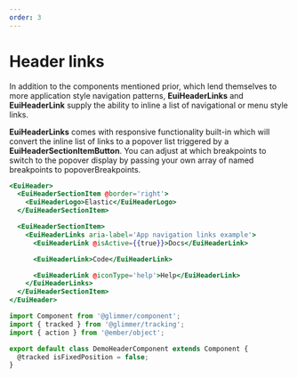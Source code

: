 ```yaml
---
order: 3
---
```


# Header links

<EuiText>
  <p>
    In addition to the components mentioned prior, which lend themselves to more application style navigation patterns, <strong>EuiHeaderLinks</strong> and <strong>EuiHeaderLink</strong> supply the ability to inline a list of navigational or menu style links.
  </p>
  <p>
    <strong>EuiHeaderLinks</strong> comes with responsive functionality built-in which will convert the inline list of links to a popover list triggered by a <strong>EuiHeaderSectionItemButton</strong>. You can adjust at which breakpoints to switch to the popover display by passing your own array of named breakpoints to <EuiCode>popoverBreakpoints</EuiCode>.
  </p>
</EuiText>

```hbs template
<EuiHeader>
  <EuiHeaderSectionItem @border='right'>
    <EuiHeaderLogo>Elastic</EuiHeaderLogo>
  </EuiHeaderSectionItem>

  <EuiHeaderSectionItem>
    <EuiHeaderLinks aria-label='App navigation links example'>
      <EuiHeaderLink @isActive={{true}}>Docs</EuiHeaderLink>

      <EuiHeaderLink>Code</EuiHeaderLink>

      <EuiHeaderLink @iconType='help'>Help</EuiHeaderLink>
    </EuiHeaderLinks>
  </EuiHeaderSectionItem>
</EuiHeader>
```

```js component
import Component from '@glimmer/component';
import { tracked } from '@glimmer/tracking';
import { action } from '@ember/object';

export default class DemoHeaderComponent extends Component {
  @tracked isFixedPosition = false;
}
```
